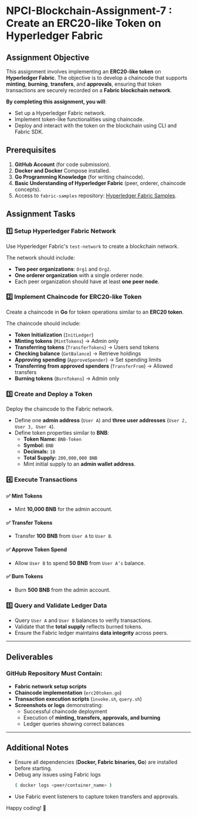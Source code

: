 # NPCI-Blockchain-Assignment-7 : Create an ERC20-like Token on Hyperledger Fabric

## Assignment Objective
This assignment involves implementing an **ERC20-like token** on **Hyperledger Fabric**. The objective is to develop a chaincode that supports **minting**, **burning**, **transfers**, and **approvals**, ensuring that token transactions are securely recorded on a **Fabric blockchain network**.

**By completing this assignment, you will**:
- Set up a Hyperledger Fabric network.
- Implement token-like functionalities using chaincode.
- Deploy and interact with the token on the blockchain using CLI and Fabric SDK.

## Prerequisites
1. **GitHub Account** (for code submission).
2. **Docker and Docker** Compose installed.
3. **Go Programming Knowledge** (for writing chaincode).
4. **Basic Understanding of Hyperledger Fabric** (peer, orderer, chaincode concepts).
5. Access to `fabric-samples` repository: [Hyperledger Fabric Samples](https://github.com/hyperledger/fabric-samples).


## Assignment Tasks

### 1️⃣ Setup Hyperledger Fabric Network
Use Hyperledger Fabric's `test-network` to create a blockchain network.

The network should include:
- **Two peer organizations**: `Org1` and `Org2`.
- **One orderer organization** with a single orderer node.
- Each peer organization should have at least **one peer node**.

### 2️⃣ Implement Chaincode for ERC20-like Token
Create a chaincode in **Go** for token operations similar to an **ERC20 token**.

The chaincode should include:
- **Token Initialization** (`InitLedger`)
- **Minting tokens** (`MintTokens`) → Admin only
- **Transferring tokens** (`TransferTokens`) → Users send tokens
- **Checking balance** (`GetBalance`) → Retrieve holdings
- **Approving spending** (`ApproveSpender`) → Set spending limits
- **Transferring from approved spenders** (`TransferFrom`) → Allowed transfers
- **Burning tokens** (`BurnTokens`) → Admin only

### 3️⃣ Create and Deploy a Token
Deploy the chaincode to the Fabric network.

- Define one **admin address** (`User A`) and **three user addresses** (`User 2, User 3, User 4`).
- Define token properties similar to **BNB**:
  - **Token Name:** `BNB-Token`
  - **Symbol:** `BNB`
  - **Decimals:** `18`
  - **Total Supply:** `200,000,000 BNB`
  - Mint initial supply to an **admin wallet address**.

### 4️⃣ Execute Transactions
#### ✅ Mint Tokens
- Mint **10,000 BNB** for the admin account.

#### ✅ Transfer Tokens
- Transfer **100 BNB** from `User A` to `User B`.

#### ✅ Approve Token Spend
- Allow `User B` to spend **50 BNB** from `User A’s` balance.

#### ✅ Burn Tokens
- Burn **500 BNB** from the admin account.

### 5️⃣ Query and Validate Ledger Data
- Query `User A` and `User B` balances to verify transactions.
- Validate that the **total supply** reflects burned tokens.
- Ensure the Fabric ledger maintains **data integrity** across peers.

---

## Deliverables
### GitHub Repository Must Contain:
- **Fabric network setup scripts**
- **Chaincode implementation** (`erc20token.go`)
- **Transaction execution scripts** (`invoke.sh`, `query.sh`)
- **Screenshots or logs** demonstrating:
  - Successful chaincode deployment
  - Execution of **minting, transfers, approvals, and burning**
  - Ledger queries showing correct balances

---

##  Additional Notes
- Ensure all dependencies (**Docker, Fabric binaries, Go**) are installed before starting.
- Debug any issues using Fabric logs
  ```bash
  ( docker logs <peer/container_name> )
  ```
- Use Fabric event listeners to capture token transfers and approvals.
  
Happy coding! 🚀

